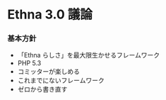 # Ethna 3.0 議論
### 基本方針 [](ethna-roadmap-ethna3.html#d80847a8 "d80847a8")

- 「Ethna らしさ」を最大限生かせるフレームワーク
- PHP 5.3
- コミッターが楽しめる
- これまでにないフレームワーク
- ゼロから書き直す

<!-- ??END id:body -->
<!-- ??BEGIN id:summary --><!-- ??END id:note -->
